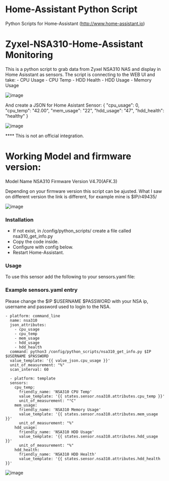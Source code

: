 # Home-Assistant Python Script
Python Scripts for Home-Assistant (http://www.home-assistant.io)

# Zyxel-NSA310-Home-Assistant Monitoring

This is a python script to grab data from Zyxel NSA310 NAS and display in Home Asisstant as sensors.
The script is connecting to the WEB UI and take:
    - CPU Usage
    - CPU Temp
    - HDD Health
    - HDD Usage
    - Memory Usage
    
  ![image](https://user-images.githubusercontent.com/33951255/141298155-88b4dd31-f653-4d78-92b6-1715e7d80b73.png)
  
  
 And create a JSON for Home Asistant Sensor:
 { "cpu_usage": 0, "cpu_temp": "42.00", "mem_usage": "22", "hdd_usage": "47", "hdd_health": "healthy" }

![image](https://user-images.githubusercontent.com/33951255/141294137-3b36bab4-a8db-4bb9-9fb6-f17acf25f64e.png)

**** This is not an official integration.


# Working Model and firmware version:

Model Name NSA310
Firmware Version V4.70(AFK.3)

Depending on your firmware version this script can be ajusted.
What I saw on different version the link is different, for example mine is $IP/r49435/

![image](https://user-images.githubusercontent.com/33951255/141297059-c6c8eaf9-51ea-4be4-a4e9-fa51921e7f5c.png)


### Installation
* If not exist, in /config/python_scripts/ create a file called nsa310_get_info.py 
* Copy the code inside.
* Configure with config below.
* Restart Home-Assistant.

### Usage
To use this sensor add the following to your sensors.yaml file:

### Example sensors.yaml entry
Please change the $IP $USERNAME $PASSWORD with your NSA ip, username and password used to login to the NSA.

```
- platform: command_line
  name: nsa310
  json_attributes:
    - cpu_usage
    - cpu_temp
    - mem_usage
    - hdd_usage
    - hdd_health
  command: python3 /config/python_scripts/nsa310_get_info.py $IP $USERNAME $PASSWORD
  value_template: '{{ value_json.cpu_usage }}'
  unit_of_measurement: "%"
  scan_interval: 60
  
  - platform: template  
  sensors:
    cpu_temp:
      friendly_name: 'NSA310 CPU Temp' 
      value_template: '{{ states.sensor.nsa310.attributes.cpu_temp }}'
      unit_of_measurement: "°C"
    mem_usage:
      friendly_name: 'NSA310 Memory Usage' 
      value_template: '{{ states.sensor.nsa310.attributes.mem_usage }}'
      unit_of_measurement: "%"
    hdd_usage:
      friendly_name: 'NSA310 HDD Usage' 
      value_template: '{{ states.sensor.nsa310.attributes.hdd_usage }}'
      unit_of_measurement: "%"  
    hdd_health:
      friendly_name: 'NSA310 HDD Health' 
      value_template: '{{ states.sensor.nsa310.attributes.hdd_health }}'
```

![image](https://user-images.githubusercontent.com/33951255/141295722-c36c4ea3-3eae-4f74-81ec-b4452790f0d3.png)

